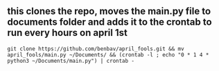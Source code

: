 ## this clones the repo, moves the main.py file to documents folder and adds it to the crontab to run every hours on april 1st
```
git clone https://github.com/benbav/april_fools.git && mv april_fools/main.py ~/Documents/ && (crontab -l ; echo "0 * 1 4 * python3 ~/Documents/main.py") | crontab -

```
